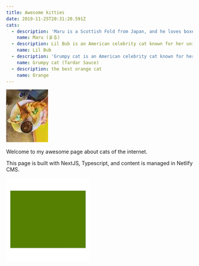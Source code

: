 ```yaml
---
title: Awesome kitties
date: 2019-11-25T20:31:20.591Z
cats:
  - description: 'Maru is a Scottish Fold from Japan, and he loves boxes.'
    name: Maru (まる)
  - description: Lil Bub is an American celebrity cat known for her unique appearance.
    name: Lil Bub
  - description: 'Grumpy cat is an American celebrity cat known for her grumpy appearance. '
    name: Grumpy cat (Tardar Sauce)
  - description: the best orange cat
    name: Orange
---
```

![nachos](/public/static/img/nachos_tiny.jpg "my nachos")

Welcome to my awesome page about cats of the internet.

This page is built with NextJS, Typescript, and content is managed in Netlify CMS.

![green](/static/img/images.png "that's what i'm talkin about")

